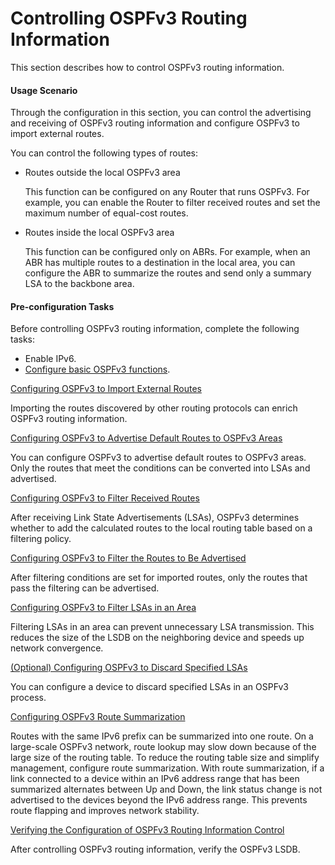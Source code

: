 Controlling OSPFv3 Routing Information
======================================

This section describes how to control OSPFv3 routing information.

#### Usage Scenario

Through the configuration in this section, you can control the advertising and receiving of OSPFv3 routing information and configure OSPFv3 to import external routes.

You can control the following types of routes:

* Routes outside the local OSPFv3 area
  
  This function can be configured on any Router that runs OSPFv3. For example, you can enable the Router to filter received routes and set the maximum number of equal-cost routes.
* Routes inside the local OSPFv3 area
  
  This function can be configured only on ABRs. For example, when an ABR has multiple routes to a destination in the local area, you can configure the ABR to summarize the routes and send only a summary LSA to the backbone area.

#### Pre-configuration Tasks

Before controlling OSPFv3 routing information, complete the following tasks:

* Enable IPv6.
* [Configure basic OSPFv3 functions](dc_vrp_ospfv3_cfg_2003.html).


[Configuring OSPFv3 to Import External Routes](../../../../software/nev8r10_vrpv8r16/user/vrp/dc_vrp_ospfv3_cfg_2026.html)

Importing the routes discovered by other routing protocols can enrich OSPFv3 routing information.

[Configuring OSPFv3 to Advertise Default Routes to OSPFv3 Areas](../../../../software/nev8r10_vrpv8r16/user/vrp/dc_vrp_ospfv3_cfg_2027.html)

You can configure OSPFv3 to advertise default routes to OSPFv3 areas. Only the routes that meet the conditions can be converted into LSAs and advertised.

[Configuring OSPFv3 to Filter Received Routes](../../../../software/nev8r10_vrpv8r16/user/vrp/dc_vrp_ospfv3_cfg_2028.html)

After receiving Link State Advertisements (LSAs), OSPFv3 determines whether to add the calculated routes to the local routing table based on a filtering policy.

[Configuring OSPFv3 to Filter the Routes to Be Advertised](../../../../software/nev8r10_vrpv8r16/user/vrp/dc_vrp_ospfv3_cfg_2029.html)

After filtering conditions are set for imported routes, only the routes that pass the filtering can be advertised.

[Configuring OSPFv3 to Filter LSAs in an Area](../../../../software/nev8r10_vrpv8r16/user/vrp/dc_vrp_ospfv3_cfg_2078.html)

Filtering LSAs in an area can prevent unnecessary LSA transmission. This reduces the size of the LSDB on the neighboring device and speeds up network convergence.

[(Optional) Configuring OSPFv3 to Discard Specified LSAs](../../../../software/nev8r10_vrpv8r16/user/vrp/dc_vrp_ospfv3_cfg_20790.html)

You can configure a device to discard specified LSAs in an OSPFv3 process.

[Configuring OSPFv3 Route Summarization](../../../../software/nev8r10_vrpv8r16/user/vrp/dc_vrp_ospfv3_cfg_2089.html)

Routes with the same IPv6 prefix can be summarized into one route. On a large-scale OSPFv3 network, route lookup may slow down because of the large size of the routing table. To reduce the routing table size and simplify management, configure route summarization. With route summarization, if a link connected to a device within an IPv6 address range that has been summarized alternates between Up and Down, the link status change is not advertised to the devices beyond the IPv6 address range. This prevents route flapping and improves network stability.

[Verifying the Configuration of OSPFv3 Routing Information Control](../../../../software/nev8r10_vrpv8r16/user/vrp/dc_vrp_ospfv3_cfg_2030.html)

After controlling OSPFv3 routing information, verify the OSPFv3 LSDB.